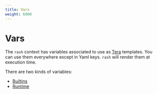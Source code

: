 ```yaml
---
title: Vars
weight: 6000
---
```


# Vars <!-- omit in toc -->

The `rash` context has variables associated to use as [Tera](https://tera.netlify.app/) templates.
You can use them everywhere except in Yaml keys. `rash` will render them at execution time.

There are two kinds of variables:

- [Builtins](builtins.md)
- [Runtime](runtime.md)
